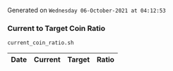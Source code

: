 Generated on `Wednesday 06-October-2021 at 04:12:53`

### Current to Target Coin Ratio
`current_coin_ratio.sh`

Date|Current|Target|Ratio
---|---|---|---

